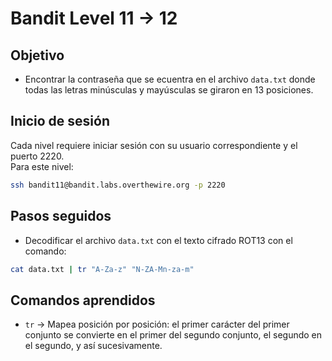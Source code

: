 # Bandit Level 11 → 12

## Objetivo
- Encontrar la contraseña que se ecuentra en el archivo `data.txt` donde todas las letras minúsculas y mayúsculas se giraron en 13 posiciones.


## Inicio de sesión
Cada nivel requiere iniciar sesión con su usuario correspondiente y el puerto 2220.  
Para este nivel:

```bash
ssh bandit11@bandit.labs.overthewire.org -p 2220
```

## Pasos seguidos
- Decodificar el archivo `data.txt` con el texto cifrado ROT13 con el comando:
```bash
cat data.txt | tr "A-Za-z" "N-ZA-Mn-za-m"
```

## Comandos aprendidos
- `tr` → Mapea posición por posición: el primer carácter del primer conjunto se convierte en el primer del segundo conjunto, el segundo en el segundo, y así sucesivamente.



